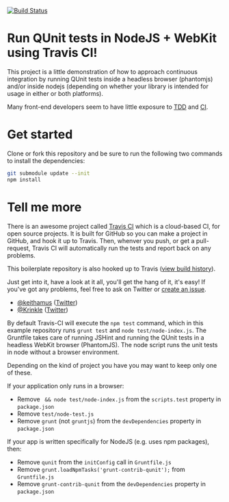 [![Build Status](https://travis-ci.org/tonkadev/TravisSample.svg?branch=master)](https://travis-ci.org/tonkadev/TravisSample)

# Run QUnit tests in NodeJS + WebKit using Travis CI!

This project is a little demonstration of how to approach continuous integration
by running QUnit tests inside a headless browser (phantomjs) and/or inside nodejs
(depending on whether your library is intended for usage in either or both platforms).

Many front-end developers seem to have little exposure to [TDD](https://en.wikipedia.org/wiki/Test-driven_development) and [CI](https://en.wikipedia.org/wiki/Continuous_integration).

# Get started

Clone or fork this repository and be sure to run the following two commands to
install the dependencies:
```bash
git submodule update --init
npm install
```

# Tell me more

There is an awesome project called [Travis CI](http://travis-ci.org/) which is
a cloud-based CI, for open source projects. It is built for GitHub so you can
make a project in GitHub, and hook it up to Travis. Then, whenver you push,
or get a pull-request,  Travis CI will automatically run the tests and report
back on any problems.

This boilerplate repository is also hooked up to Travis ([view build history](http://travis-ci.org/#!/Krinkle/travis-ci-node-and-browser-qunit/builds)).

Just get into it, have a look at it all, you'll get the hang of it, it's easy!
If you've got any problems, feel free to ask on Twitter or [create an issue](https://github.com/keithamus/travis-ci-node-and-browser-qunit/issues).

* [@keithamus](https://github.com/keithamus) ([Twitter](https://twitter.com/keithamus))
* [@Krinkle](https://github.com/Krinkle) ([Twitter](https://twitter.com/TimoTijhof))

By default Travis-CI will execute the `npm test` command, which in this example
repository runs `grunt test` and `node test/node-index.js`. The Gruntfile takes care
of running JSHint and running the QUnit tests in a headless WebKit browser (PhantomJS).
The node script runs the unit tests in node without a browser environment.

Depending on the kind of project you have you may want to keep only one of these.

If your application only runs in a browser:
* Remove ` && node test/node-index.js` from the `scripts.test` property in `package.json`
* Remove `test/node-test.js`
* Remove `grunt` (not `gruntjs`) from the `devDependencies` property in `package.json`

If your app is written specifically for NodeJS (e.g. uses npm packages), then:
* Remove `qunit` from the `initConfig` call in `Gruntfile.js`
* Remove `grunt.loadNpmTasks('grunt-contrib-qunit');` from `Gruntfile.js`
* Remove `grunt-contrib-qunit` from the `devDependencies` property in `package.json`

